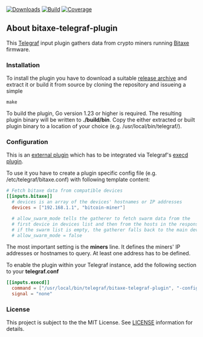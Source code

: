 [![Downloads](https://img.shields.io/github/downloads/mendelgusmao/bitaxe-telegraf-plugin/total.svg)](https://github.com/mendelgusmao/bitaxe-telegraf-plugin/releases)
[![Build](https://github.com/mendelgusmao/bitaxe-telegraf-plugin/actions/workflows/build.yml/badge.svg)](https://github.com/mendelgusmao/bitaxe-telegraf-plugin/actions/workflows/build.yml)
[![Coverage](https://sonarcloud.io/api/project_badges/measure?project=mendelgusmao_bitaxe-telegraf-plugin&metric=coverage)](https://sonarcloud.io/summary/new_code?id=mendelgusmao_bitaxe-telegraf-plugin)

## About bitaxe-telegraf-plugin
This [Telegraf](https://github.com/influxdata/telegraf) input plugin gathers data from crypto miners running [Bitaxe](https://bitaxe.org/) firmware.

### Installation
To install the plugin you have to download a suitable [release archive](https://github.com/mendelgusmao/bitaxe-telegraf-plugin/releases) and extract it or build it from source by cloning the repository and issueing a simple
```
make
```
To build the plugin, Go version 1.23 or higher is required. The resulting plugin binary will be written to **./build/bin**.
Copy the either extracted or built plugin binary to a location of your choice (e.g. /usr/local/bin/telegraf/).

### Configuration
This is an [external plugin](https://github.com/influxdata/telegraf/blob/master/docs/EXTERNAL_PLUGINS.md) which has to be integrated via Telegraf's [execd plugin](https://github.com/influxdata/telegraf/tree/master/plugins/inputs/execd).

To use it you have to create a plugin specific config file (e.g. /etc/telegraf/bitaxe.conf) with following template content:

```toml
# Fetch bitaxe data from compatible devices
[[inputs.bitaxe]]
  # devices is an array of the devices' hostnames or IP addresses 
  devices = ["192.168.1.1", "bitcoin-miner"]

  # allow_swarm_mode tells the gatherer to fetch swarm data from the
  # first device in devices list and then from the hosts in the response.
  # if the swarm list is empty, the gatherer falls back to the main devices list
  # allow_swarm_mode = false
```
The most important setting is the **miners** line. It defines the miners' IP addresses or hostnames to query. At least one address has to be defined.

To enable the plugin within your Telegraf instance, add the following section to your **telegraf.conf**
```toml
[[inputs.execd]]
  command = ["/usr/local/bin/telegraf/bitaxe-telegraf-plugin", "-config", "/etc/telegraf/bitaxe.conf", "-poll_interval", "60s"]
  signal = "none"
```

### License
This project is subject to the the MIT License.
See [LICENSE](./LICENSE) information for details.
